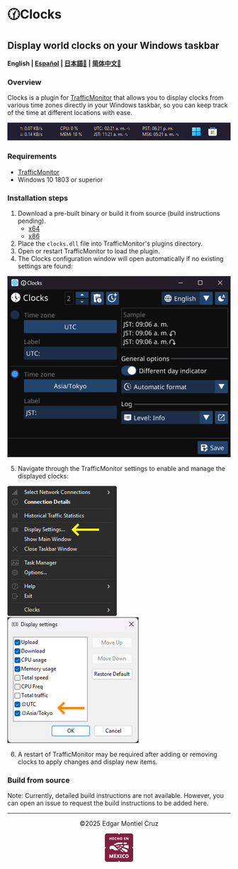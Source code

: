 # 🕜Clocks

## Display world clocks on your Windows taskbar

**English | [Español](./README_es.md) | [日本語🤖](./README_ja.md) | [简体中文🤖](./README_zh-CN.md)**

### Overview

Clocks is a plugin for [TrafficMonitor](https://github.com/zhongyang219/TrafficMonitor/blob/master/README_en-us.md) that allows you to display clocks from various time zones directly in your Windows taskbar, so you can keep track of the time at different locations with ease.

![](images/taskbar-sample.png)

### Requirements

- [TrafficMonitor](https://github.com/zhongyang219/TrafficMonitor/releases)
- Windows 10 1803 or superior

### Installation steps

1. Download a pre-built binary or build it from source (build instructions pending).
    - [x64](https://github.com/Yzen90/clocks/releases/latest/download/clocks-x64.zip)
    - [x86](https://github.com/Yzen90/clocks/releases/latest/download/clocks-x86.zip)
2. Place the `clocks.dll` file into TrafficMonitor's plugins directory.
3. Open or restart TrafficMonitor to load the plugin.
4. The Clocks configuration window will open automatically if no existing settings are found:

![](images/config-en.png)

5. Navigate through the TrafficMonitor settings to enable and manage the displayed clocks:

![](images/traffic-monittor-display-settings-en.png) ![](images/traffic-monittor-display-settings-items-en.png)

6. A restart of TrafficMonitor may be required after adding or removing clocks to apply changes and display new items.

### Build from source

Note: Currently, detailed build instructions are not available. However, you can open an issue to request the build instructions to be added here.

---
<p align="center" width="100%">
©2025 Edgar Montiel Cruz
</p>
<p align="center" width="100%">
  <img src="images/hecho-en-mexico.png" />
</p>
